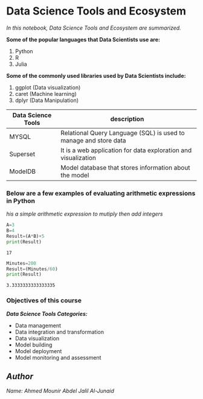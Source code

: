 # **Data Science Tools and Ecosystem**

_In this notebook, Data Science Tools and Ecosystem are summarized._

**Some of the popular languages that Data Scientists use are:**
1. Python
2. R
3. Julia

**Some of the commonly used libraries used by Data Scientists include:**
1. ggplot (Data visualization)
2. caret (Machine learning)
3. dplyr (Data Manipulation)


|**Data Science Tools**|**description**|
|-------------------|-------------------|
|MYSQL              |Relational Query Language (SQL) is used to manage and store data|
|Superset           |It is a web application for data exploration and visualization|
|ModeIDB            |Model database that stores information about the model|

### Below are a few examples of evaluating arithmetic expressions in Python


*his a simple arithmetic expression to mutiply then add integers*


```python
A=3
B=4
Result=(A*B)+5
print(Result)
```

    17
    


```python
Minutes=200
Result=(Minutes/60)
print(Result)
```

    3.3333333333333335
    

### **Objectives of this course**
***Data Science Tools Categories:***

* Data management
* Data integration and transformation
* Data visualization
* Model building
* Model deployment
* Model monitoring and assessment

## ***Author***
*Name: Ahmed Mounir Abdel Jalil Al-Junaid*


```python

```
